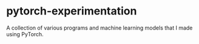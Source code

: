 # pytorch-experimentation
A collection of various programs and machine learning models that I made using PyTorch.
